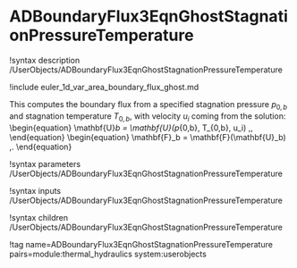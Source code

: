 # ADBoundaryFlux3EqnGhostStagnationPressureTemperature

!syntax description /UserObjects/ADBoundaryFlux3EqnGhostStagnationPressureTemperature

!include euler_1d_var_area_boundary_flux_ghost.md

This computes the boundary flux from a specified stagnation pressure $p_{0,b}$
and stagnation temperature $T_{0,b}$, with velocity $u_i$ coming from the
solution:
\begin{equation}
  \mathbf{U}_b = \mathbf{U}(p_{0,b}, T_{0,b}, u_i) \,,
\end{equation}
\begin{equation}
  \mathbf{F}_b = \mathbf{F}(\mathbf{U}_b) \,.
\end{equation}

!syntax parameters /UserObjects/ADBoundaryFlux3EqnGhostStagnationPressureTemperature

!syntax inputs /UserObjects/ADBoundaryFlux3EqnGhostStagnationPressureTemperature

!syntax children /UserObjects/ADBoundaryFlux3EqnGhostStagnationPressureTemperature

!tag name=ADBoundaryFlux3EqnGhostStagnationPressureTemperature pairs=module:thermal_hydraulics system:userobjects
